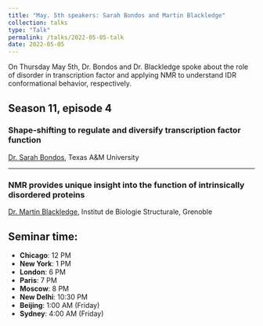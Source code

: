 ```yaml
---
title: "May. 5th speakers: Sarah Bondos and Martin Blackledge"
collection: talks
type: "Talk"
permalink: /talks/2022-05-05-talk
date: 2022-05-05
---
```


On Thursday May 5th, Dr. Bondos and Dr. Blackledge spoke about the role of disorder in transcription factor and applying NMR to understand IDR conformational behavior, respectively.


## Season 11, episode 4

### Shape-shifting to regulate and diversify transcription factor function
[Dr. Sarah Bondos](https://medicine.tamu.edu/faculty/bondos.html), Texas A&M University

---

### NMR provides unique insight into the function of intrinsically disordered proteins
[Dr. Martin Blackledge](https://www.ibs.fr/research/research-groups/protein-dynamics-and-flexibility-by-nmr-group-m-blackledge/?lang=fr), Institut de Biologie Structurale, Grenoble

## Seminar time:
* **Chicago**: 12 PM
* **New York**: 1 PM
* **London**: 6 PM
* **Paris**: 7 PM
* **Moscow**: 8 PM
* **New Delhi**: 10:30 PM
* **Beijing**: 1:00 AM (Friday)
* **Sydney**: 4:00 AM (Friday)





